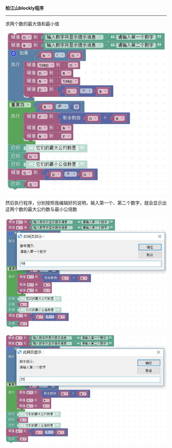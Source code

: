 **柏江山blockly程序**

---

求两个数的最大值和最小值

![](/assets/2.JPG)



然后执行程序，分别按照我编辑好的说明，输入第一个、第二个数字，就会显示出这两个数的最大公约数与最小公倍数

![](/assets/3.JPG)

![](/assets/4.JPG)



